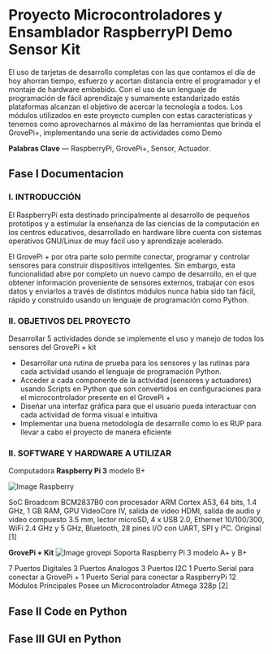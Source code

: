 # Proyecto Microcontroladores y Ensamblador RaspberryPI Demo Sensor Kit 

El uso de tarjetas de desarrollo completas con las que contamos el día de hoy ahorran tiempo, esfuerzo y acortan distancia entre el programador y el montaje de hardware embebido. Con el uso de un lenguaje de programación de fácil aprendizaje y sumamente estandarizado estás plataformas alcanzan el objetivo de acercar la tecnología a todos. Los módulos utilizados en este proyecto cumplen con estas características y tenemos como aprovecharnos al máximo de las herramientas que brinda el GrovePi+, implementando una serie de actividades como Demo

**Palabras Clave**  — RaspberryPi, GrovePi+, Sensor, Actuador.

## Fase I Documentacion

### I.	INTRODUCCIÓN
El RaspberryPi esta destinado principalmente al desarrollo de pequeños prototipos y a estimular la enseñanza de las ciencias de la computación en los centros educativos, desarrollado en hardware libre cuenta con sistemas operativos GNU/Linux de muy fácil uso y aprendizaje acelerado. 

El GrovePi + por otra parte solo permite conectar, programar y controlar sensores para construir dispositivos inteligentes. Sin embargo, esta funcionalidad abre por completo un nuevo campo de desarrollo, en el que obtener información proveniente de sensores externos, trabajar con esos datos y enviarlos a través de distintos módulos nunca había sido tan fácil, rápido y construido usando un lenguaje de programación como Python.

### II.	OBJETIVOS DEL PROYECTO

Desarrollar 5 actividades donde se implemente el uso y manejo de todos los sensores del GrovePi + kit  

*	Desarrollar una rutina de prueba para los sensores y las rutinas para cada actividad usando el lenguaje de programación Python. 
*	Acceder a cada componente de la actividad (sensores y actuadores) usando Scripts en Python que son convertidos en configuraciones para el microcontrolador presente en el GrovePi +
* Diseñar una interfaz gráfica para que el usuario pueda interactuar con cada actividad de forma visual e intuitiva
*	Implementar una buena metodología de desarrollo como lo es RUP para llevar a cabo el proyecto de manera eficiente

### II.	SOFTWARE Y HARDWARE A UTILIZAR

Computadora **Raspberry Pi 3** modelo B+

![Image Raspberry](https://suconel.com/wp-content/uploads/91zSu4434L._SL1500_-1.jpg)

SoC Broadcom BCM2837B0 con 
procesador ARM Cortex A53, 64 bits, 1.4 GHz,
1 GB RAM, GPU VideoCore IV, salida de video HDMI, salida de audio y video compuesto 3.5 mm, 
lector microSD, 4 x USB 2.0, Ethernet 10/100/300, 
WiFi 2.4 GHz y 5 GHz, Bluetooth, 28 pines I/O con UART, SPI y I²C. Original [1]

**GrovePi +  Kit**
![Image grovepi](https://www.mcielectronics.cl/website/image/product.template/19751_7720929/image)
Soporta Raspberry Pi 3 modelo A+ y B+

7 Puertos Digitales 
3 Puertos Analogos
3 Puertos I2C
1 Puerto Serial para conectar a GrovePi +
1 Puerto Serial para conectar a RaspberryPi
12 Módulos Principales
Posee un Microcontrolador Atmega 328p [2]



## Fase II Code en Python 
## Fase III GUI en Python

